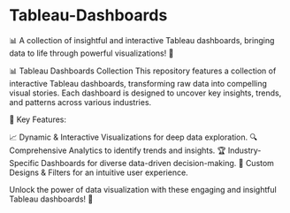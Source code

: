# Tableau-Dashboards
📊 A collection of insightful and interactive Tableau dashboards, bringing data to life through powerful visualizations! 🎯


📊 Tableau Dashboards Collection
This repository features a collection of interactive Tableau dashboards, transforming raw data into compelling visual stories. Each dashboard is designed to uncover key insights, trends, and patterns across various industries.

🔹 Key Features:

📈 Dynamic & Interactive Visualizations for deep data exploration.
🔍 Comprehensive Analytics to identify trends and insights.
🏆 Industry-Specific Dashboards for diverse data-driven decision-making.
🎨 Custom Designs & Filters for an intuitive user experience.

Unlock the power of data visualization with these engaging and insightful Tableau dashboards! 🚀
